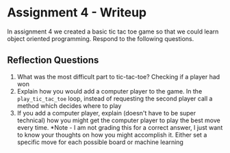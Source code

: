 # Assignment 4 - Writeup

In assignment 4 we created a basic tic tac toe game so that we could learn object oriented programming. Respond to the following questions.

## Reflection Questions

1. What was the most difficult part to tic-tac-toe?
Checking if a player had won
2. Explain how you would add a computer player to the game.
In the `play_tic_tac_toe` loop, instead of requesting the second player call a method which decides where to play
3. If you add a computer player, explain (doesn't have to be super technical) how you might get the computer player to play the best move every time. *Note - I am not grading this for a correct answer, I just want to know your thoughts on how you might accomplish it.
Either set a specific move for each possible board or machine learning